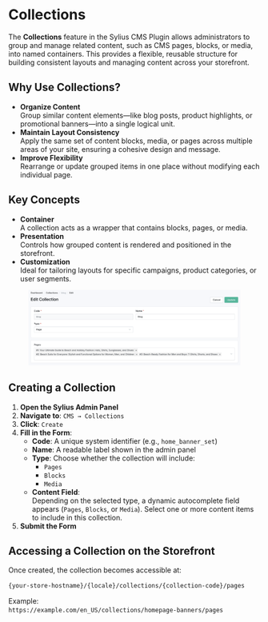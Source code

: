 # Collections

The **Collections** feature in the Sylius CMS Plugin allows administrators to group and manage related content, such as CMS pages, blocks, or media, into named containers. This provides a flexible, reusable structure for building consistent layouts and managing content across your storefront.

## Why Use Collections?

* **Organize Content**\
  Group similar content elements—like blog posts, product highlights, or promotional banners—into a single logical unit.
* **Maintain Layout Consistency**\
  Apply the same set of content blocks, media, or pages across multiple areas of your site, ensuring a cohesive design and message.
* **Improve Flexibility**\
  Rearrange or update grouped items in one place without modifying each individual page.

## Key Concepts

* **Container**\
  A collection acts as a wrapper that contains blocks, pages, or media.
* **Presentation**\
  Controls how grouped content is rendered and positioned in the storefront.
* **Customization**\
  Ideal for tailoring layouts for specific campaigns, product categories, or user segments.

<figure><img src="../../../.gitbook/assets/cms-collection.png" alt=""><figcaption></figcaption></figure>

## Creating a Collection

1. **Open the Sylius Admin Panel**
2. **Navigate to**: `CMS → Collections`
3. **Click**: `Create`
4. **Fill in the Form**:
   * **Code**: A unique system identifier (e.g., `home_banner_set`)
   * **Name**: A readable label shown in the admin panel
   * **Type**: Choose whether the collection will include:
     * `Pages`
     * `Blocks`
     * `Media`
   * **Content Field**:\
     Depending on the selected type, a dynamic autocomplete field appears (`Pages`, `Blocks`, or `Media`). Select one or more content items to include in this collection.
5. **Submit the Form**

## Accessing a Collection on the Storefront

Once created, the collection becomes accessible at:

```bash
{your-store-hostname}/{locale}/collections/{collection-code}/pages
```

Example:\
`https://example.com/en_US/collections/homepage-banners/pages`

